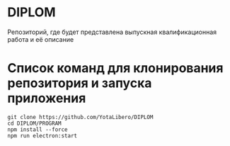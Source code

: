 # DIPLOM
Репозиторий, где будет представлена выпускная квалификационная работа и её описание

# Список команд для клонирования репозитория и запуска приложения
```
git clone https://github.com/YotaLibero/DIPLOM
cd DIPLOM/PROGRAM
npm install --force
npm run electron:start
```
